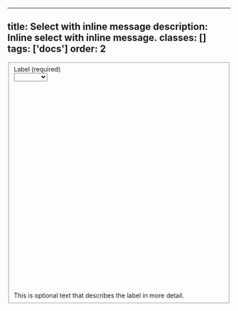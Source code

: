 <!--
 *              © 2025 Visa
 *
 * Licensed under the Apache License, Version 2.0 (the "License");
 * you may not use this file except in compliance with the License.
 * You may obtain a copy of the License at
 *
 *         http://www.apache.org/licenses/LICENSE-2.0
 *
 * Unless required by applicable law or agreed to in writing, software
 * distributed under the License is distributed on an "AS IS" BASIS,
 * WITHOUT WARRANTIES OR CONDITIONS OF ANY KIND, either express or implied.
 * See the License for the specific language governing permissions and
 * limitations under the License.
 *
 -->
---
title: Select with inline message
description: Inline select with inline message. 
classes: []
tags: ['docs']
order: 2
---

<fieldset aria-labelledby="select-inline-2-label" class="v-flex v-flex-col v-gap-4">
  <label class="v-label" for="select-inline-2-field" id="select-inlint-2-label">
    Label (required)
  </label>
  <div class="v-input-container v-surface">
    <select aria-describedby="select-inline-2-message" class="v-input" id="select-inline-2-field" name="select-inline-2-example">
      <option value="">
      </option>
      <option value="1">
        Option A
      </option>
      <option value="2">
        Option B
      </option>
      <option value="3">
        Option C
      </option>
      <option value="4">
        Option D
      </option>
    </select>
    <div class="v-input-control">
      <svg aria-hidden="true" class="v-icon v-icon-visa v-icon-tiny" focusable="false " viewbox="0 0 16 16">
        <use href="#visa-chevron-down-tiny ">
        </use>
      </svg>
    </div>
  </div>
  <span class="v-input-message" id="select-inline-2-message">
    This is optional text that describes the label in more detail.
  </span>
</fieldset>
